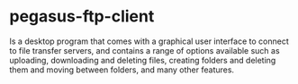 # pegasus-ftp-client
Is a desktop program that comes with a graphical user interface to connect to file transfer servers, and contains a range of options available such as uploading, downloading and deleting files, creating folders and deleting them and moving between folders, and many other features.
